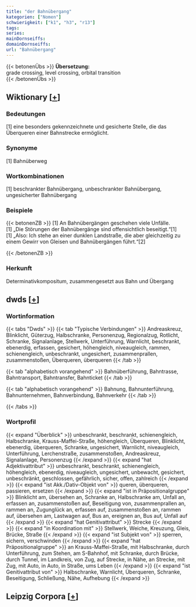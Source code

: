 ```yaml
---
title: "der Bahnübergang"
kategorien: ["Nomen"]
schwierigkeit: ["k1", "h3", "r13"]
tags:
series:
mainDornseiffs:
domainDornseiffs:
url: "Bahnübergang"
---
```


{{< betonenÜbs >}}
**Übersetzung:**  
grade crossing, level crossing, orbital transition  
{{< /betonenÜbs >}}

## Wiktionary [[+](https://de.wiktionary.org/wiki/Bahnübergang)]

### Bedeutungen
[1] eine besonders gekennzeichnete und gesicherte Stelle, die das Überqueren einer Bahnstrecke ermöglicht.  

### Synonyme
[1] Bahnüberweg  

### Wortkombinationen
[1] beschrankter Bahnübergang, unbeschrankter Bahnübergang, ungesicherter Bahnübergang  

### Beispiele
{{< betonenZB >}}
[1] An Bahnübergängen geschehen viele Unfälle.  
[1] „Die Störungen der Bahnübergänge sind offensichtlich beseitigt.“[1]  
[1] „Also: Ich stehe an einer dunklen Landstraße, die aber gleichzeitig zu einem Gewirr von Gleisen und Bahnübergängen führt.“[2]  

{{< /betonenZB >}}
### Herkunft
Determinativkompositum, zusammengesetzt aus Bahn und Übergang  



## dwds [[+](https://www.dwds.de/wb/Bahnübergang)]

### Wortinformation
{{< tabs "Dwds" >}}
{{< tab "Typische Verbindungen" >}}
Andreaskreuz, Blinklicht, Güterzug, Halbschranke, Personenzug, Regionalzug, Rotlicht, Schranke, Signalanlage, Stellwerk, Unterführung, Warnlicht, beschrankt, ebenerdig, erfassen, gesichert, höhengleich, niveaugleich, rammen, schienengleich, unbeschrankt, ungesichert, zusammenprallen, zusammenstoßen, Überqueren, überqueren
{{< /tab >}}

{{< tab "alphabetisch vorangehend" >}}
Bahnüberführung, Bahntrasse, Bahntransport, Bahntransfer, Bahnticket
{{< /tab >}}

{{< tab "alphabetisch vorangehend" >}}
Bahnung, Bahnunterführung, Bahnunternehmen, Bahnverbindung, Bahnverkehr
{{< /tab >}}

{{< /tabs >}}

### Wortprofil
{{< expand "Überblick" >}} unbeschrankt, beschrankt, schienengleich, Halbschranke, Krauss-Maffei-Straße, höhengleich, Überqueren, Blinklicht, ebenerdig, überqueren, Schranke, ungesichert, Warnlicht, niveaugleich, Unterführung, Lerchenstraße, zusammenstoßen, Andreaskreuz, Signalanlage, Personenzug {{< /expand >}}
{{< expand "hat Adjektivattribut" >}} unbeschrankt, beschrankt, schienengleich, höhengleich, ebenerdig, niveaugleich, ungesichert, unbewacht, gesichert, unbeschränkt, geschlossen, gefährlich, sicher, offen, zahlreich {{< /expand >}}
{{< expand "ist Akk./Dativ-Objekt von" >}} queren, überqueren, passieren, ersetzen {{< /expand >}}
{{< expand "ist in Präpositionalgruppe" >}} Blinklicht am, übersehen an, Schranke an, Halbschranke am, Unfall an, erfassen an, zusammenstoßen auf, Beseitigung von, zusammenprallen an, rammen an, Zugunglück an, erfassen auf, zusammenstoßen an, rammen auf, übersehen am, Lastwagen auf, Bus an, ereignen an, Bus auf, Unfall auf {{< /expand >}}
{{< expand "hat Genitivattribut" >}} Strecke {{< /expand >}}
{{< expand "in Koordination mit" >}} Stellwerk, Weiche, Kreuzung, Gleis, Brücke, Straße {{< /expand >}}
{{< expand "ist Subjekt von" >}} sperren, sichern, verschwinden {{< /expand >}}
{{< expand "hat Präpositionalgruppe" >}} an Krauss-Maffei-Straße, mit Halbschranke, durch Unterführung, zum Stehen, am S-Bahnhof, mit Schranke, durch Brücke, durch Tunnel, im Landkreis, von Zug, auf Strecke, in Nähe, an Strecke, mit Zug, mit Auto, in Auto, in Straße, ums Leben {{< /expand >}}
{{< expand "ist Genitivattribut von" >}} Halbschranke, Warnlicht, Überqueren, Schranke, Beseitigung, Schließung, Nähe, Aufhebung {{< /expand >}}

## Leipzig Corpora [[+](https://corpora.uni-leipzig.de/en/res?word=Bahnübergang&corpusId=deu_newscrawl-public_2018)]


